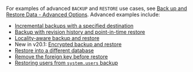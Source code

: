 For examples of advanced `BACKUP` and `RESTORE` use cases, see [Back up and Restore Data - Advanced Options](backup-and-restore.html). Advanced examples include:

- [Incremental backups with a specified destination](backup-and-restore.html)
- [Backup with revision history and point-in-time restore](backup-and-restore.html)
- [Locality-aware backup and restore](backup-and-restore.html)
- <span class="[version](cluster-settings.html#setting-version)-tag">New in v20.1:</span> [Encrypted backup and restore](backup-and-restore.html)
- [Restore into a different database](backup-and-restore.html)
- [Remove the foreign key before restore](backup-and-restore.html)
- [Restoring users from `system.users` backup](backup-and-restore.html)
